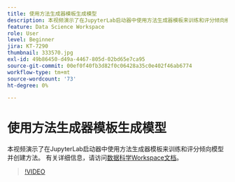 ```yaml
---
title: 使用方法生成器模板生成模型
description: 本视频演示了在JupyterLab启动器中使用方法生成器模板来训练和评分倾向模型并创建方法。
feature: Data Science Workspace
role: User
level: Beginner
jira: KT-7290
thumbnail: 333570.jpg
exl-id: 49b86450-d49a-4467-805d-02bd65e7ca95
source-git-commit: 00ef0f40fb3d82f0c06428a35c0e402f46ab6774
workflow-type: tm+mt
source-wordcount: '73'
ht-degree: 0%

---
```


# 使用方法生成器模板生成模型

本视频演示了在JupyterLab启动器中使用方法生成器模板来训练和评分倾向模型并创建方法。 有关详细信息，请访问[数据科学Workspace文档](https://experienceleague.adobe.com/docs/experience-platform/data-science-workspace/home.html)。

>[!VIDEO](https://video.tv.adobe.com/v/333570?learn=on)
